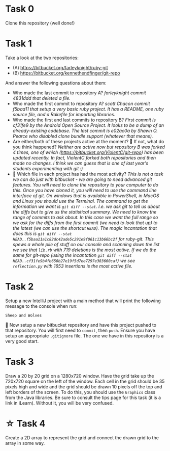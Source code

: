 # Task 0

Clone this repository (well done!)

# Task 1

Take a look at the two repositories:

  * (A) https://bitbucket.org/farleyknight/ruby-git
  * (B) https://bitbucket.org/kennethendfinger/git-repo

And answer the following questions about them:

  * Who made the last commit to repository A?
       *farleyknight commit 4831ddd that deleted a file.*
  * Who made the first commit to repository A?
       *scott Chacon commit f5baa11 that setup a very basic ruby project.  It has a README, one ruby source file, and a Rakefile for importing libraries.*
  * Who made the first and last commits to repository B?
       *First commit is cf31fe9 by the Android Open Source Project.  It looks to be a dump of an already-existing codebase.  The last commit is e02ac0a by Shawn O. Pearce who disabled clone bundle support (whatever that means).*
  * Are either/both of these projects active at the moment?  🤔 If not, what do you think happened?
       *Neither are active now but repository B was forked 4 times, one of which (https://bitbucket.org/ViolentC/git-repo) has been updated recently.  In fact, ViolentC forked both repositories and then made no changes.  I think we can guess that is one of last year's students experimenting with git :)*
  * 🤔 Which file in each project has had the most activity?
       *This is not a task we can do just with bitbucket - we are going to need advanced git features.  You will need to clone the repository to your computer to do this.  Once  you have cloned it, you will need to use the command line interface of git.  On windows that is available in PowerShell, in MacOS and Linux you should use the Terminal.  The command to get the information we want is `git diff --stat`.  I.e. we ask git to tell us about the diffs but to give us the statistical summary.  We need to know the range of commits to ask about.  In this case we want the full range so we ask for the diffs from the first commit (we need to look that up) to the latest (we can use the shortcut `HEAD`).  The magic incantation that does this is `git diff --stat HEAD..f5baa11a1c82dc42ade5c291e9f061c13b66bc2f` for ruby-git.  This spews a whole pile of stuff on our console and scanning down the list we see that `lib.rb` with 719 deletions is the most active.  If we do the same for git-repo (using the incantation `git diff --stat HEAD..cf31fe9b4fb650b27e19f5d7ee7297e383660caf`) we see `reflection.py` with 1653 insertions is the most active file.*

# Task 2

Setup a new IntelliJ project with a main method that will print the following message to the console when run:

~~~~~
Sheep and Wolves
~~~~~

🤔 Now setup a new bitbucket repository and have this project pushed to that repository.
You will first need to `commit`, then `push`.  Ensure you have setup an appropriate `.gitignore`
file.  The one we have in this repository is a very good start.

# Task 3

Draw a 20 by 20 grid on a 1280x720 window. Have the grid take up the 720x720 square on the left of the window.  Each cell in the grid should be 35 pixels high and wide and the grid should be drawn 10 pixels off the top and left borders of the screen.  To do this, you should use the `Graphics` class from the Java libraries.  Be sure to consult the tips page for this task (it is a link in iLearn).  Without it, you will be very confused.

# ☆ Task 4

Create a 2D array to represent the grid and connect the drawn grid to the array in some way.